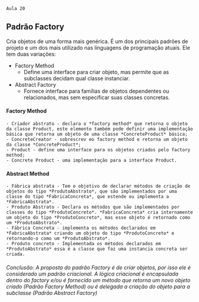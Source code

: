     Aula 20

## Padrão Factory

Cria objetos de uma forma mais genérica.
É um dos principais padrões de projeto e um dos mais utilizado nas linguagens de programação atuais. Ele tem duas variações:
- Factory Method
    - Define uma interface para criar objeto, mas permite que as subclasses decidam qual classe instanciar.
- Abstract Factory
    - Fornece interface para famílias de objetos dependentes ou relacionados, mas sem especificar suas classes concretas.

#### Factory Method

    - Criador abstrato - declara o *factory method* que retorna o objeto da classe Product, este elemento também pode definir uma implementação básica que retorna um objeto de uma classe *ConcreteProduct* básica;
    - ConcreteCreator - sobrescrev eo factory method e retorna um objeto da classe *ConcreteProduct*;
    - Product - define uma interface para os objetos criados pelo factory method;
    - Concrete Product - uma implementação para a interface Product.

#### Abstract Method

    - Fábrica abstrata - Tem o objetivo de declarar métodos de criação de objetos do tipo *ProdutoAbstrato*, que são implementados por uma classe do tipo *FabricaConcreta*, que estende ou implementa a *FabricaAbstrata*.
    - Produto Abstrato - Declara os métodos que são implementados por classes do tipo *ProdutoConcreto*. *FabricaConcreta* cria internamente um objeto do tipo *ProdutoConcreto*, mas esse objeto é retornado como um *ProdutoAbstrato*.
    - Fábrica Concreta - implementa os métodos declarados em *FabricaAbstrata* criando um objeto do tipo *ProdutoConcreto* e retornando-o como um *ProdutoAbstrato*.
    - Produto concreto - Implementada os métodos declarados em *ProdutoAbstrato* essa é a classe que faz uma instancia concreta ser criada.

###### Conclusão: A proposta do padrão *Factory* é de criar objetos, por isso ele é considerado um padrão criacional. A lógica criacional é encapsulada dentro do factory e/ou é fornecido um método que retorna um novo objeto criado (Padrão Factory Method) ou é delegada a criação do objeto para a subclasse (Padrão Abstract Factory)